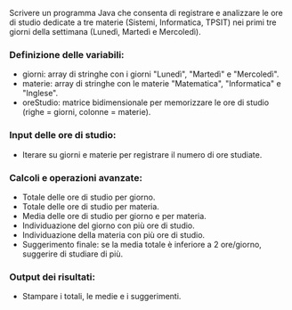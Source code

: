 Scrivere un programma Java che consenta di registrare e analizzare le ore di studio dedicate a tre materie (Sistemi, Informatica, TPSIT) nei primi tre giorni della settimana (Lunedì, Martedì e Mercoledì).


### Definizione delle variabili:
- giorni: array di stringhe con i giorni "Lunedì", "Martedì" e "Mercoledì".
- materie: array di stringhe con le materie "Matematica", "Informatica" e "Inglese".
- oreStudio: matrice bidimensionale per memorizzare le ore di studio (righe = giorni, colonne = materie).
### Input delle ore di studio:
- Iterare su giorni e materie per registrare il numero di ore studiate.
### Calcoli e operazioni avanzate:
- Totale delle ore di studio per giorno.
- Totale delle ore di studio per materia.
- Media delle ore di studio per giorno e per materia.
- Individuazione del giorno con più ore di studio.
- Individuazione della materia con più ore di studio.
- Suggerimento finale: se la media totale è inferiore a 2 ore/giorno, suggerire di studiare di più.
### Output dei risultati:
- Stampare i totali, le medie e i suggerimenti.

